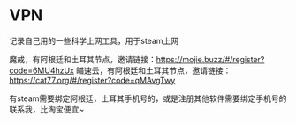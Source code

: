# VPN
记录自己用的一些科学上网工具，用于steam上网 

魔戒，有阿根廷和土耳其节点，邀请链接：https://mojie.buzz/#/register?code=6MU4hzUx 
瞄速云，有阿根廷和土耳其节点，邀请链接：https://cat77.org/#/register?code=qMAvgTwy

有steam需要绑定阿根廷，土耳其手机号的，或是注册其他软件需要绑定手机号的联系我，比淘宝便宜~
